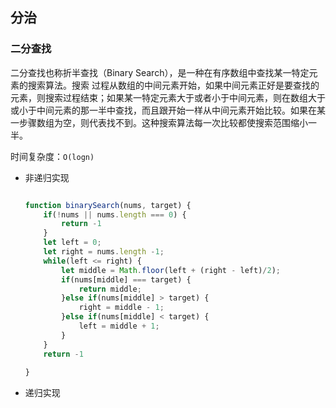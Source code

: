 ## 分治

### 二分查找

二分查找也称折半查找（Binary Search），是一种在有序数组中查找某一特定元素的搜索算法。搜索
过程从数组的中间元素开始，如果中间元素正好是要查找的元素，则搜索过程结束；如果某一特定元素大于或者小于中间元素，则在数组大于或小于中间元素的那一半中查找，而且跟开始一样从中间元素开始比较。如果在某一步骤数组为空，则代表找不到。这种搜索算法每一次比较都使搜索范围缩小一半。

时间复杂度：`O(logn)`

- 非递归实现

  ```js
  
  function binarySearch(nums, target) {
      if(!nums || nums.length === 0) {
          return -1
      }
      let left = 0;
      let right = nums.length -1;
      while(left <= right) {
          let middle = Math.floor(left + (right - left)/2);
          if(nums[middle] === target) {
              return middle;
          }else if(nums[middle] > target) {
              right = middle - 1;
          }else if(nums[middle] < target) {
              left = middle + 1;
          }
      }
      return -1
      
  }
  ```

  

- 递归实现

  ```js
  
  ```
